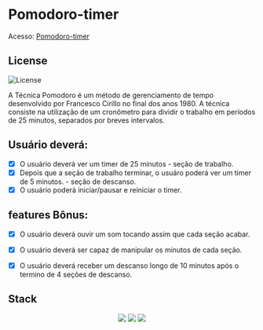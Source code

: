 # Pomodoro-timer

<p>Acesso: <a href='https://pomodorotimerwithjavascript.netlify.app/' target='_blank'>Pomodoro-timer</a></p>

## License 
![License](https://img.shields.io/github/license/Bruno-rasq/Pomodoro-timer.svg)


A Técnica Pomodoro é um método de gerenciamento de tempo desenvolvido por Francesco Cirillo no final dos anos 1980. A técnica consiste na utilização de um cronômetro para dividir o trabalho em períodos de 25 minutos, separados por breves intervalos.

## Usuário deverá:

 - [x] O usuário deverá ver um timer de 25 minutos - seção de trabalho.
 - [x] Depois que a seção de trabalho terminar, o usuáro  poderá ver um timer de 5 minutos. - seção de descanso.
 - [x] O usuário poderá iniciar/pausar e reiniciar o timer.

## features Bônus:

- [x] O usuário deverá ouvir um som tocando assim que cada seção acabar.
- [x] O usuário deverá ser capaz de manipular os minutos de cada seção.
- [x] O usuário deverá receber um descanso longo de 10 minutos após o termino de 4 seções de descanso. 


## Stack

<div align='center'>
    <img src='https://img.shields.io/badge/JavaScript-F7DF1E?style=for-the-badge&logo=javascript&logoColor=black'></img>
    <img src='https://img.shields.io/badge/HTML5-E34F26?style=for-the-badge&logo=html5&logoColor=white'></img>
    <img src='https://img.shields.io/badge/CSS3-1572B6?style=for-the-badge&logo=css3&logoColor=white'></img>
</div>
